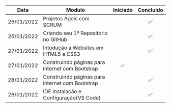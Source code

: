Data       | Modulo                               | Iniciado | Concluido
-----------|--------------------------------------|:--------:|:--------:
26/01/2022 | Projetos Ágeis com SCRUM             |          |    ✅
26/01/2022 | Criando seu 1º Repositório no GitHub |          |    ✅
27/01/2022 | Intodução a Websites em HTML5 e CSS3 |          |    ✅
27/01/2022 | Construindo páginas para internet com Bootstrap    | ✅        |    
28/01/2022 | Construindo páginas para internet com Bootstrap    |        |    ✅ 
28/01/2022 | IDE Instalação e Configuração(VS Code)   |        |    ✅ 